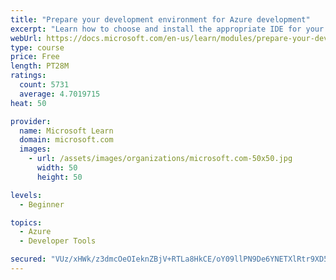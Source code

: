 ```yaml
---
title: "Prepare your development environment for Azure development"
excerpt: "Learn how to choose and install the appropriate IDE for your requirements to help you build, deploy, monitor, and scale cloud-hosted solutions."
webUrl: https://docs.microsoft.com/en-us/learn/modules/prepare-your-dev-environment-for-azure-development/
type: course
price: Free
length: PT28M
ratings:
  count: 5731
  average: 4.7019715
heat: 50

provider:
  name: Microsoft Learn
  domain: microsoft.com
  images:
    - url: /assets/images/organizations/microsoft.com-50x50.jpg
      width: 50
      height: 50

levels:
  - Beginner

topics:
  - Azure
  - Developer Tools

secured: "VUz/xHWk/z3dmcOeOIeknZBjV+RTLa8HkCE/oY09llPN9De6YNETXlRtr9XD5FhtsSELDVS6txzaXub0KZHX45aKWL94i9xIRtfeHKcAeU2mPmvCmzjQrmk1x0VAR+4aP1liB0iWuUzC7TFHVAfpqPGpamMNVKckQeh2U9gZnasgPRBVammA9KTojnIBRl89wXgLLradJXmFSnLzx8D9aXt+ZJUp5Uk53Ehof1LL98LCaCGh3AW+qbUubAVguIOOl4YQ5HWm/Ifv9CYxUFsng6O+6AHbIUoW6Kt1aXqdt4v9OIg+s4DjU3d54AaPk31byDcnb5usJ3C/muCgQp+oEJFeDuaWye8fXIoDx+O2Mdo5mvSCLgVQzdrARl/xwXvFZQSTyen4M0iKBMYyVGAzxYN/dwkG2LJwatT8iimtZAU=;KNiUH841LZNOOjGe9Nnjpw=="
---
```


